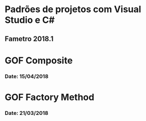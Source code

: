 # Padrões de projetos com Visual Studio e C#
## Fametro 2018.1

# GOF Composite
### Date: 15/04/2018

# GOF Factory Method
### Date: 21/03/2018
